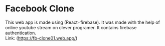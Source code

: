 # Facebook Clone 
This web app is made using (React+firebase). It was made with the help of online youtube stream on clever programer.
It contains firebase authentication.\
Link: (https://fb-clone01.web.app/)
